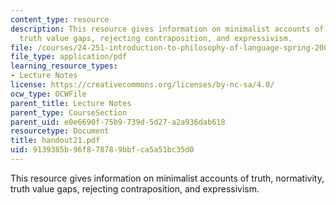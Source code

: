 ```yaml
---
content_type: resource
description: This resource gives information on minimalist accounts of truth, normativity,
  truth value gaps, rejecting contraposition, and expressivism.
file: /courses/24-251-introduction-to-philosophy-of-language-spring-2005/9139385b96f878789bbfca5a51bc35d0_handout21.pdf
file_type: application/pdf
learning_resource_types:
- Lecture Notes
license: https://creativecommons.org/licenses/by-nc-sa/4.0/
ocw_type: OCWFile
parent_title: Lecture Notes
parent_type: CourseSection
parent_uid: e0e6690f-75b9-739d-5d27-a2a936dab618
resourcetype: Document
title: handout21.pdf
uid: 9139385b-96f8-7878-9bbf-ca5a51bc35d0
---
```

This resource gives information on minimalist accounts of truth, normativity, truth value gaps, rejecting contraposition, and expressivism.
